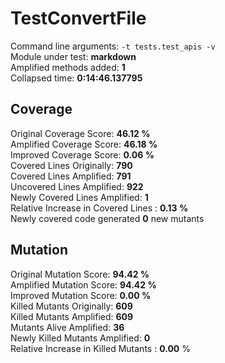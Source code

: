 



# TestConvertFile
  
Command line arguments: `-t tests.test_apis -v`  
Module under test: **markdown**  
Amplified methods added: **1**  
Collapsed time: **0:14:46.137795**
## Coverage
  
Original Coverage Score: **46.12 %**  
Amplified Coverage Score: **46.18 %**  
Improved Coverage Score: **0.06 %**  
Covered Lines Originally: **790**  
Covered Lines Amplified: **791**  
Uncovered Lines Amplified: **922**  
Newly Covered Lines Amplified: **1**  
Relative Increase in Covered Lines : **0.13 %**  
Newly covered code generated **0** new mutants
## Mutation
  
Original Mutation Score: **94.42 %**  
Amplified Mutation Score: **94.42 %**  
Improved Mutation Score: **0.00 %**  
Killed Mutants Originally: **609**  
Killed Mutants Amplified: **609**  
Mutants Alive Amplified: **36**  
Newly Killed Mutants Amplified: **0**  
Relative Increase in Killed Mutants : **0.00** %
